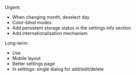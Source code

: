 Urgent:
- When changing month, deselect day
- Color-blind modes
- Add persistent storage status in the settings info section
- Add internationalisation mechanism

Long-term:
- Use <dialog> for dialogs
- Mobile layout
- Better settings page
- In settings: single dialog for add/edit/delete

